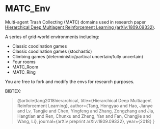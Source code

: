 # MATC_Env
Multi-agent Trash Collecting (MATC) domains used in research paper [Hierarchical Deep Multiagent Reinforcement Learning (arXiv:1809.09332)](https://arxiv.org/abs/1809.09332).

A series of grid-world environments including:
  - Classic coodination games
  - Classic coodination games (stochastic)
  - Climbing games (deterministic/partical uncertain/fully uncertain)
  - Four rooms
  - MATC_Room
  - MATC_Ring

You are free to fork and modify the envs for research purposes.

BIBTEX:
>@article{tang2018hierarchical,
>  title={Hierarchical Deep Multiagent Reinforcement Learning},
>  author={Tang, Hongyao and Hao, Jianye and Lv, Tangjie and Chen, Yingfeng and Zhang, Zongzhang and Jia, Hangtian and Ren, Chunxu and Zheng, Yan and Fan, Changjie and Wang, Li},
>  journal={arXiv preprint arXiv:1809.09332},
>  year={2018}
>}

